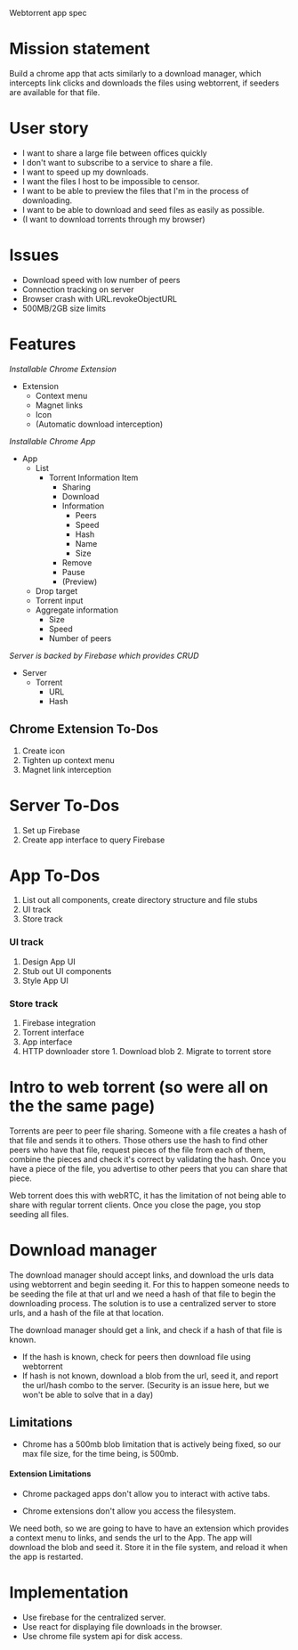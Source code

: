 Webtorrent app spec

# Mission statement
Build a chrome app that acts similarly to a download manager, which intercepts link clicks and downloads
the files using webtorrent, if seeders are available for that file.

# User story

* I want to share a large file between offices quickly
* I don't want to subscribe to a service to share a file.
* I want to speed up my downloads.
* I want the files I host to be impossible to censor.
* I want to be able to preview the files that I'm in the process of downloading.
* I want to be able to download and seed files as easily as possible.
* (I want to download torrents through my browser)

# Issues

* Download speed with low number of peers
* Connection tracking on server
* Browser crash with URL.revokeObjectURL
* 500MB/2GB size limits

# Features

_Installable Chrome Extension_
* Extension
  * Context menu
  * Magnet links
  * Icon
  * (Automatic download interception)

_Installable Chrome App_
* App
  * List
    * Torrent Information Item
        * Sharing
        * Download
        * Information
          * Peers
          * Speed
          * Hash
          * Name
          * Size
        * Remove
        * Pause
        * (Preview)
  * Drop target
  * Torrent input
  * Aggregate information
    * Size
    * Speed
    * Number of peers

_Server is backed by Firebase which provides CRUD_
* Server
  * Torrent
    * URL
    * Hash

## Chrome Extension To-Dos

1. Create icon
2. Tighten up context menu
3. Magnet link interception

# Server To-Dos

1. Set up Firebase
2. Create app interface to query Firebase

# App To-Dos

1. List out all components, create directory structure and file stubs
2. UI track
3. Store track

### UI track
  1. Design App UI
  2. Stub out UI components
  3. Style App UI

### Store track
  1. Firebase integration
  2. Torrent interface
  3. App interface
  4. HTTP downloader store
    1. Download blob
    2. Migrate to torrent store

# Intro to web torrent (so were all on the the same page)
Torrents are peer to peer file sharing. Someone with a file creates a hash of that file and sends it to others.
Those others use the hash to find other peers who have that file, request pieces of the file from each of them,
combine the pieces and check it's correct by validating the hash. Once you have a piece of the file, you advertise
to other peers that you can share that piece.

Web torrent does this with webRTC, it has the limitation of not being able to share with regular torrent clients.
Once you close the page, you stop seeding all files.

# Download manager
The download manager should accept links, and download the urls data using webtorrent and begin seeding it.
For this to happen someone needs to be seeding the file at that url and we need a hash of that file to begin
the downloading process. The solution is to use a centralized server to store urls, and a hash of the file at that
location.

The download manager should get a link, and check if a hash of that file is known.
 - If the hash is known, check for peers then download file using webtorrent
 - If hash is not known, download a blob from the url, seed it, and report the url/hash combo to the server. (Security is an issue here, but we won't be able to solve that in a day)

## Limitations
- Chrome has a 500mb blob limitation that is actively being fixed, so our max file size, for the time being, is 500mb.

#### Extension Limitations
- Chrome packaged apps don't allow you to interact with active tabs.

- Chrome extensions don't allow you access the filesystem.

We need both, so we are going to have to have an extension which provides a context menu to links, and sends the url to the App.
The app will download the blob and seed it. Store it in the file system, and reload it when the app is restarted.

# Implementation
* Use firebase for the centralized server.
* Use react for displaying file downloads in the browser.
* Use chrome file system api for disk access.

